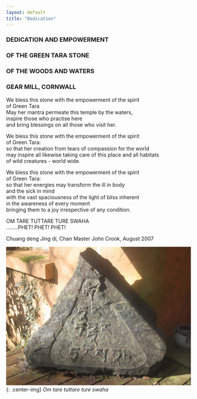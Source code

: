 ```yaml
---
layout: default
title: "Dedication"
---
```


<div class="col-left" markdown="1">

### DEDICATION AND EMPOWERMENT  
### OF THE GREEN TARA STONE  
### OF THE WOODS AND WATERS  
### GEAR MILL, CORNWALL  
We bless this stone with the empowerment of the spirit  
of Green Tara  
May her mantra permeate this temple by the waters,  
inspire those who practise here  
and bring blessings on all those who visit her.


We bless this stone with the empowerment of the spirit  
of Green Tara:  
so that her creation from tears of compassion for the world  
may inspire all likewise taking care of this place and all habitats  
of wild creatures - world wide.


We bless this stone with the empowerment of the spirit  
of Green Tara:  
so that her energies may transform the ill in body  
and the sick in mind  
with the vast spaciousness of the light of bliss inherent  
in the awareness of every moment  
bringing them to a joy irrespective of any condition.


OM TARE TUTTARE TURE SWAHA  
........PHET! PHET! PHET!

Chuang deng Jing di, Chan Master John Crook, August 2007 

</div>

<div class="col-right" markdown="1">

![Gear Mill](/assets/images/gallery/IMG_1746.jpeg "Tara stone"){: .center-img}
_Om tare tuttare ture swaha_

</div>
